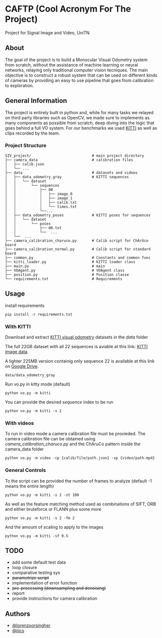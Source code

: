 
# CAFTP (Cool Acronym For The Project)

Project for Signal Image and Video, UniTN

## About
The goal of the project is to build a Monocular Visual Odometry system from scratch, without the assistance of machine learning or neural networks, relaying only traditional computer vision tecniques. 
The main objective is to construct a robust system that can be used on different kinds of cameras by providing an easy to use pipeline that goes from calibration to exploration.

## General Information

The project is entirely built in python and, while for many tasks we relayed on third party libraries such as OpenCV, we made sure to implements as many components as possible from scratch, deep diving into the logic that goes behind a full VO system. For our benchmarks we used [KITTI](https://www.cvlibs.net/datasets/kitti/) as well as clips recorded by the team.

### Project Structure

```
SIV_project/                            # main project directory
├── camera_data                         # calibration files 
│   ├── calib.json
│   └── ...
├── data                                # datasets and videos
│   ├── data_odometry_gray              # KITTI sequences
│   │   └── dataset
│   │       └── sequences
│   │           ├── 00
│   │           │   ├── image_0
│   │           │   ├── image_1
│   │           │   ├── calib.txt
│   │           │   └── times.txt
│   │           └──...
│   ├── data_odometry_poses             # KITTI poses for sequences
│   │   └── dataset
│   │       └── poses
│   │           ├── 00.txt
│   │           └──  ...
│   └──  ...
├── camera_calibration_charuco.py       # Calib script for ChArUco board
├── camera_calibration_normal.py        # Calib script for standard board
├── common.py                           # Constants and common func
├── kitti_loader.py                     # KITTI loader class
├── main.py                             # main
├── VOAgent.py                          # VOAgent class
├── position.py                         # Position classe
└── requirements.txt                    # Requirements
```

## Usage

install requirements

```
pip install -r requirements.txt
```

### With KITTI
Download and extract <a href=https://www.cvlibs.net/datasets/kitti/eval_odometry.php>KITTI visual odometry</a> datasets in the <i>data</i> folder

The full 22GB dataset with all 22 sequences is aviable at this link: <a href=https://www.cvlibs.net/datasets/kitti/user_login.php>KITTI image data</a>. 

A lighter 225MB version containig only sequence 22 is available at this link on <a href="https://drive.google.com/drive/folders/1lh0QLIo15Rr3JK6u5jNcgM2uX-k4pOK9?usp=sharing">Google Drive</a>.

```
data/data_odometry_gray
```
Run vo.py in kitty mode (default)

```
python vo.py -m kitti
```

You can provide the desired <i>sequence</i> index to be run 

```
python vo.py -m kitti -s 2
```

### With videos

To run in video mode a camera calibration file must be provieded. The camera calibration file can be obtained using <i>camera_calibration_charuco.py</i> and the ChAruCo pattern inside the camera_data folder

```
python vo.py -m video -cp {calib/file/path.json} -vp {video/path.mp4}
```


### General Controls

To the script can be provided the number of frames to analyze (default -1 means the entire length)

```
python vo.py -m kitti -s 2 -st 100
```
As well as the feature matching method used as combinations of SIFT, ORB and either bruteforce or FLANN plus some more

```
python vo.py -m kitti -s 2 -fm 2
```

And the amount of scaling to apply to the images

```
python vo.py -m kitti -sf 0.5
```

## TODO 

- add some default test data
- loop closure
- comparative testing sys
- <strike>parametrize script</strike>
- implementation of error function 
- <strike>pre-processing (downsampling and denoising)</strike>
- report
- provide instructions for camera calibration


## Authors 

- [@lorenzoorsingher](https://github.com/lorenzoorsingher)
- [@iiics](https://github.com/iiics)
